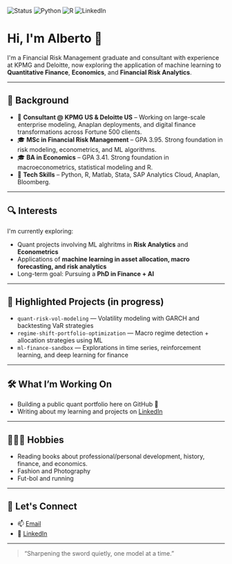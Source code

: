 ![Status](https://img.shields.io/badge/Building-QuantPortfolio-blueviolet)
![Python](https://img.shields.io/badge/Python-Expert-blue)
![R](https://img.shields.io/badge/R-Intermediate-lightgrey)
![LinkedIn](https://img.shields.io/badge/Connect-LinkedIn-blue?logo=linkedin)

# Hi, I'm Alberto 👋

I'm a Financial Risk Management graduate and consultant with experience at KPMG and Deloitte, now exploring the application of machine learning to **Quantitative Finance**, **Economics**, and **Financial Risk Analytics**.

---

## 💼 Background

- 💼 **Consultant @ KPMG US & Deloitte US** – Working on large-scale enterprise modeling, Anaplan deployments, and digital finance transformations across Fortune 500 clients.
- 🎓 **MSc in Financial Risk Management** – GPA 3.95. Strong foundation in risk modeling, econometrics, and ML algorithms.
- 🎓 **BA in Economics** – GPA 3.41. Strong foundation in macroeconometrics, statistical modeling and R.
- 🧠 **Tech Skills** – Python, R, Matlab, Stata, SAP Analytics Cloud, Anaplan, Bloomberg.

---

## 🔍 Interests

I'm currently exploring:
- Quant projects involving ML alghritms in **Risk Analytics** and **Econometrics**
- Applications of **machine learning in asset allocation, macro forecasting, and risk analytics**
- Long-term goal: Pursuing a **PhD in Finance + AI**
  
---

## 📂 Highlighted Projects (in progress)

- `quant-risk-vol-modeling` — Volatility modeling with GARCH and backtesting VaR strategies
- `regime-shift-portfolio-optimization` — Macro regime detection + allocation strategies using ML
- `ml-finance-sandbox` — Explorations in time series, reinforcement learning, and deep learning for finance

---

## 🛠️ What I’m Working On

- Building a public quant portfolio here on GitHub 🧪
- Writing about my learning and projects on [LinkedIn](https://linkedin.com/in/alberto–guerra/)

---

## 🏃🏽‍♂️ Hobbies

- Reading books about professional/personal development, history, finance, and economics.
- Fashion and Photography
- Fut-bol and running

---

## 🤝 Let's Connect

- 📫 [Email](mailto:albertoguerra546@gmail.com)
- 🔗 [LinkedIn](https://linkedin.com/in/alberto–guerra/)

---

> “Sharpening the sword quietly, one model at a time.”
